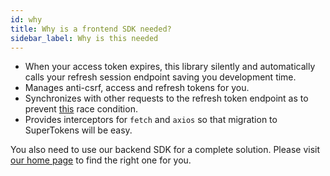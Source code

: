 ```yaml
---
id: why
title: Why is a frontend SDK needed?
sidebar_label: Why is this needed
---
```


- When your access token expires, this library silently and automatically calls your refresh session endpoint saving you development time.
- Manages anti-csrf, access and refresh tokens for you.
- Synchronizes with other requests to the refresh token endpoint as to prevent [this](https://supertokens.io/blog/the-best-way-to-securely-manage-user-sessions#e81c) race condition.
- Provides interceptors for ```fetch``` and ```axios``` so that migration to SuperTokens will be easy.

<div class="specialNote">
You also need to use our backend SDK for a complete solution. Please visit <a target="_blank" href="https://supertokens.io">our home page</a> to find the right one for you.
</div>